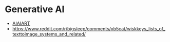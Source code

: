 
# Generative AI

- [AIAIART](https://youtube.com/playlist?list=PL23FjyM69j910zCdDFVWcjSIKHbSB7NE8&feature=shared)
- https://www.reddit.com/r/bigsleep/comments/xb5cat/wiskkeys_lists_of_texttoimage_systems_and_related/
